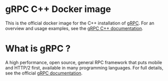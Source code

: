 # gRPC C++ Docker image

This is the official docker image for the C++ installation of [gRPC][].  For an
overview and usage examples, see the [gRPC C++ documentation][].

# What is gRPC ?

A high performance, open source, general RPC framework that puts mobile and
HTTP/2 first, available in many programming languages.  For full details, see
the official [gRPC documentation][].

[grpc]:http:/grpc.io
[grpc documentation]:http://www.grpc.io/docs/
[grpc C++ documentation]:http://www.grpc.io/docs/tutorials/basic/c.html
